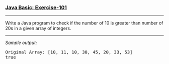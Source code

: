 ### [Java Basic: Exercise-101](https://www.w3resource.com/java-exercises/basic/java-basic-exercise-101.php)

***
<p>Write a Java program to check if the number of 10 is greater than number of 20s in a given array of integers.</p>

***
_Sample output:_
<pre class="output">Original Array: [10, 11, 10, 30, 45, 20, 33, 53]                       
true
</pre>